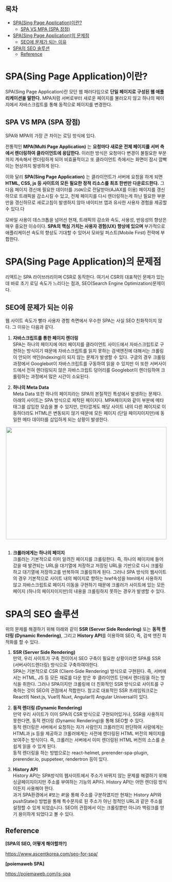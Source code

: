 <h2>목차</h2>

- [SPA(Sing Page Application)이란?](#spasing-page-application이란)
  - [SPA VS MPA (SPA 장점)](#spa-vs-mpa-spa-장점)
- [SPA(Sing Page Application)의 문제점](#spasing-page-application의-문제점)
  - [SEO에 문제가 되는 이유](#seo에-문제가-되는-이유)
- [SPA의 SEO 솔루션](#spa의-seo-솔루션)
  - [Reference](#reference)

# SPA(Sing Page Application)이란?

SPA(Sing Page Application)란 모던 웹 패러다임으로 **단일 페이지로 구성된 웹 애플리케이션을 말한다.** MPA처럼 서버로부터 새로운 페이지를 불러오지 않고 하나의 페이지에서 자바스크립트를 통해 동적으로 페이지를 변경한다.

## SPA VS MPA (SPA 장점)

SPA와 MPA의 가장 큰 차이는 로딩 방식에 있다.

전통적인 **MPA(Multi Page Application)** 는 **요청마다 새로운 전체 페이지를 서버 측에서 렌더링하여 클라이언트에 응답한다.** 이러한 방식은 요청마다 변경이 불필요한 부분까지 계속해서 렌더링하게 되어 비효율적이고 또 클라이언트 측에서는 화면이 잠시 깜빡이는 현상까지 발생하게 된다.

이와 달리 **SPA(Sing Page Application)** 는 클라이언트가 서버에 요청을 하게 되면 **HTML, CSS, js 등 사이트의 모든 필요한 정적 리소스를 최초 한번만 다운로드한다.** 그 다음 페이지 갱신에 필요한 데이터를 `JSON`으로 전달받아(AJAX를 이용) 페이지를 갱신하므로 트래픽을 감소시킬 수 있고, 전체 페이지를 다시 렌더링하는게 하닌 필요한 부분만을 갱신하므로 새로고침이 발생하지 않아 네이티브 앱과 유사한 사용자 경험을 제공할 수 있다.다

모바일 사용이 데스크톱을 넘어선 현재, 트래픽의 감소와 속도, 사용성, 반응성의 향상은 매우 중요한 이슈이다. **SPA의 핵심 가치는 사용자 경험(UX) 향상에 있으며** 부가적으로 애플리케이션 속도의 향상도 기대할 수 있어서 모바일 퍼스트(Mobile First) 전략에 부합한다.

# SPA(Sing Page Application)의 문제점

리액트는 SPA 라이브러리이며 CSR로 동작한다. 여기서 CSR의 대표적인 문제가 있는데 바로 초기 로딩 속도가 느리다는 점과, SEO(Search Engine Optimization)문제이다. 

## SEO에 문제가 되는 이유
<!-- 내용 수정 및 확인 필 -->
웹 사이트 속도가 빨라 사용자 경험 측면에서 우수한 SPA는 사실 SEO 친화적이지 않다. 그 이유는 다음과 같다.

1. **자바스크립트를 통한 페이지 렌더링** <br>
SPA는 하나의 페이지에 여러 페이지를 클라이언트 사이드에서 자바스크립트로 구현하는 방식이기 때문에 자바스크립트를 읽지 못하는 검색엔진에 대해서는 크롤링이 안되어 색인(Indexing)이 되지 않는 문제가 발생할 수 있다. 구글의 경우 크롤링 과정에서 Googlebot이 자바스크립트를 구동하여 읽을 수 있지만 이 또한 서버사이드에서 전혀 렌더링되지 않은 자바스크립트 덩어리를 Googlebot이 렌더링하여 크롤링하는 과정에서 많은 시간이 소요된다.

2. **하나의 Meta Data** <br>
Meta Data 또한 하나의 페이지라는 SPA의 본질적인 특성에서 발생하는 문제다. 아래의 사이트는 SPA 방식으로 제작된 페이지다. MPA페이지와 같이 <Head>부분에 메타 태그를 삽입한 모습을 볼 수 있지만, 안타깝게도 해당 사이트 내의 다른 페이지로 이동하더라도 HTML은 변동되지 않기 때문에 모든 페이지 (단일 페이지이지만)에 동일한 메타 데이터를 삽입하게 되는 상황이 발생한다.

<div style="text-align: center">
<img src="https://www.ascentkorea.com/wp-content/uploads/2021/08/image-8.png" width="500px" height="350px" >
</div>

<br>

1. **크롤러에게는 하나의 페이지** <br>
크롤러는 기본적으로 이미 알려진 페이지를 크롤링한다. 즉, 하나의 페이지에 들어갔을 때 발견되는 URL을 대기열에 저장하고 저장된 URL을 기반으로 다시 크롤링하고 대기열에 저장하고를 반복하여 크롤링하게 된다. 그러나 SPA 방식의 웹사이트의 경우 기본적으로 사이트 내의 페이지로 향하는 href속성을 html에서 사용하지 않고 자바스크립트로 페이지 이동을 구현하기 때문에 크롤러가 사이트에 있는 모든 페이지 (하나의 페이지이지만)의 내용을 크롤링하지 못하는 경우가 발생할 수 있다.


# SPA의 SEO 솔루션
   
위의 문제를 해결하기 위해 아래와 같이 **SSR (Server Side Rendering)** 또는 **동적 렌더링 (Dynamic Rendering)**, 그리고 **History API**를 이용하여 SEO, 즉, 검색 엔진 최적화를 할 수 있다.

1. **SSR (Server Side Rendering)** <br>
만약, 우리 사이트가 구축 전이어서 SEO 구축이 필요한 상황이라면 SPA를 SSR (서버사이드렌더링) 방식으로 구축하여야한다. <br>SPA는 기본적으로 CSR (Client-Side Rendering) 방식으로 구현된다. 즉, 서버에서는 HTML, JS 등 모든 재료를 다운 받은 후 클라이언트 단에서 렌더링을 하는 방식을 취한다. 그러나 SPA이지만 크롤링에 더 친화적인 SSR 방식으로 사이트를 구축하는 것이 SEO의 관점에서 적합한다. 참고로 대표적인 SSR 프레임워크로는 React의 Next.js, Vue의 Nuxt, Angular의 Angular Universal이 있다.

2. **동적 렌더링 (Dynamic Rendering)** <br>
만약 우리 사이트가 이미 SPA의 CSR 방식으로 구현되어있거나, SSR을 사용하지 못한다면, 동적 렌더링 (Dynamic Rendering)을 통해 SEO할 수 있다. <br>동적 렌더링은 서버에서 요청하는 자가 사람인지 크롤러인지 판단하여 사람에게는 HTML과 js 등을 제공하고 크롤러에게는 사전에 렌더링된 HTML 버전의 페이지를 보여주는 방식이다. 즉, 크롤러는 서버에서 이미 렌더링된 HTML 버전의 소스를 손쉽게 읽을 수 있게 된다. <br>동적 렌더링을 하는 방법으로는 react-helmet, prerender-spa-plugin, prerender.io, puppeteer, rendertron 등이 있다.

3. **History API** <br>
History API는 SPA방식의 웹사이트에서 주소가 바뀌지 않는 문제를 해결하기 위해 싱글페이지이지만 주소를 부여하는 기능의 API다. History API는 어떤 렌더링 방식이든지 사용해야 한다. <br>
과거 SPA환경에서 #또는 #!을 통해 주소를 구분하였지만 현재는 History API와 pushState() 방법을 통해 특수문자로 된 주소가 아닌 정적인 URL과 같은 주소를 설정할 수 있게 되었습니다. SEO의 관점에서 이는 크롤링뿐만 아니라 백링크를 얻기 용이하게 되었다고 볼 수 있다.


## Reference

**[SPA의 SEO, 어떻게 해야할까?]**

https://www.ascentkorea.com/seo-for-spa/

**[poiemaweb SPA]**

https://poiemaweb.com/js-spa
